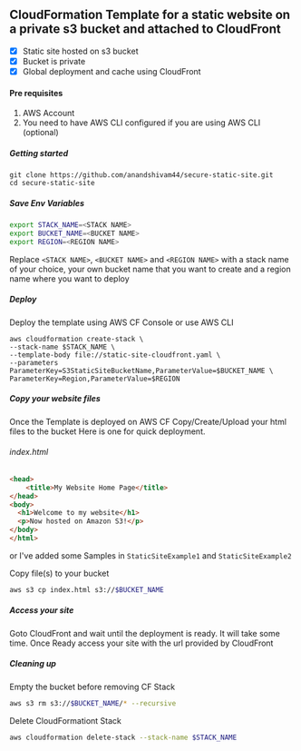 ## CloudFormation Template for a static website on a private s3 bucket and attached to CloudFront
 - [x] Static site hosted on s3 bucket
 - [x] Bucket is private
 - [x] Global deployment and cache using CloudFront

#### Pre requisites
1. AWS Account
2. You need to have AWS CLI configured if you are using AWS CLI (optional)
##### Getting started
```
git clone https://github.com/anandshivam44/secure-static-site.git
cd secure-static-site
```
##### Save Env Variables
```bash
export STACK_NAME=<STACK NAME>
export BUCKET_NAME=<BUCKET NAME>
export REGION=<REGION NAME>
```
Replace `<STACK NAME>`, `<BUCKET NAME>` and `<REGION NAME>` with a stack name of your choice, your own bucket name that you want to create and a region name where you want to deploy 

##### Deploy
Deploy the template using AWS CF Console or use AWS CLI 

```
aws cloudformation create-stack \
--stack-name $STACK_NAME \
--template-body file://static-site-cloudfront.yaml \
--parameters ParameterKey=S3StaticSiteBucketName,ParameterValue=$BUCKET_NAME \
ParameterKey=Region,ParameterValue=$REGION
```
##### Copy your website files

Once the Template is deployed on AWS CF
Copy/Create/Upload your html files to the bucket
Here is one for quick deployment.  
  

###### index.html
```html
<head>
    <title>My Website Home Page</title>
</head>
<body>
  <h1>Welcome to my website</h1>
  <p>Now hosted on Amazon S3!</p>
</body>
</html>
```
or I've added some Samples in `StaticSiteExample1` and `StaticSiteExample2`

Copy file(s) to your bucket
```bash
aws s3 cp index.html s3://$BUCKET_NAME
```
  

##### Access your site
Goto CloudFront and wait until the deployment is ready. It will take some time.
Once Ready access your site with the url provided by CloudFront

##### Cleaning up
Empty the bucket before removing CF Stack
```bash
aws s3 rm s3://$BUCKET_NAME/* --recursive
```
Delete CloudFormationt Stack
```bash
aws cloudformation delete-stack --stack-name $STACK_NAME
```
